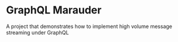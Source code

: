 # GraphQL Marauder

A project that demonstrates how to implement high volume message streaming under GraphQL